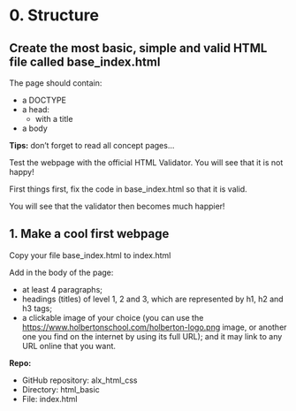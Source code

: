 # 0. Structure

## Create the most basic, simple and valid HTML file called base_index.html

The page should contain:

- a DOCTYPE
- a head:
  - with a title
- a body

**Tips:** don’t forget to read all concept pages…

Test the webpage with the official HTML Validator. You will see that it is not happy!

First things first, fix the code in base_index.html so that it is valid.

You will see that the validator then becomes much happier!

## 1. Make a cool first webpage

Copy your file base_index.html to index.html

Add in the body of the page:

- at least 4 paragraphs;
- headings (titles) of level 1, 2 and 3, which are represented by h1, h2 and h3 tags;
- a clickable image of your choice (you can use the <https://www.holbertonschool.com/holberton-logo.png> image, or another one you find on the internet by using its full URL); and it may link to any URL online that you want.

**Repo:**

- GitHub repository: alx_html_css
- Directory: html_basic
- File: index.html
